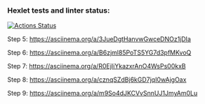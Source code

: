 ### Hexlet tests and linter status:
[![Actions Status](https://github.com/EgorCD/java-project-61/workflows/hexlet-check/badge.svg)](https://github.com/EgorCD/java-project-61/actions)

Step 5:
https://asciinema.org/a/3JueDgtHanvwGwceDNOz1jDIa

Step 6:
https://asciinema.org/a/B6zjml85PoTS5YG7d3pfMKvoQ

Step 7:
https://asciinema.org/a/R0EjIiYkazxrAnO4WsPs00kxB

Step 8:
https://asciinema.org/a/cznqSZdBj6kGD7jqI0wAjgOax

Step 9:
https://asciinema.org/a/m9So4dJKCVvSnnUJ1JmyAm0Lu

